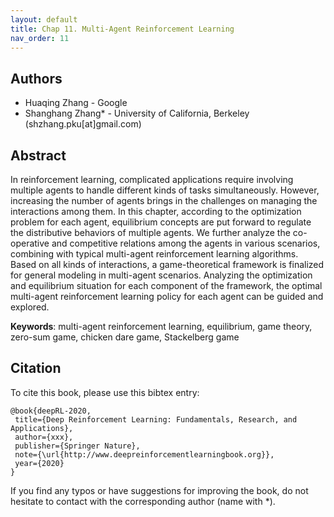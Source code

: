```yaml
---
layout: default
title: Chap 11. Multi-Agent Reinforcement Learning
nav_order: 11
---
```


## Authors

- Huaqing Zhang - Google
- Shanghang Zhang* - University of California, Berkeley (shzhang.pku[at]gmail.com)

## Abstract

In reinforcement learning, complicated applications require involving multiple agents to handle different kinds of tasks simultaneously. However, increasing the number of agents brings in the challenges on managing the interactions among them. In this chapter, according to the optimization problem for each agent, equilibrium concepts are put forward to regulate the distributive behaviors of multiple agents. We further analyze the co-operative and competitive relations among the agents in various scenarios, combining with typical multi-agent reinforcement learning algorithms. Based on all kinds of interactions, a game-theoretical framework is finalized for general modeling in multi-agent scenarios. Analyzing the optimization and equilibrium situation for each component of the framework, the optimal multi-agent reinforcement learning policy for each agent can be guided and explored.

**Keywords**: multi-agent reinforcement learning, equilibrium, game theory, zero-sum game, chicken dare game, Stackelberg game

## Citation

To cite this book, please use this bibtex entry:

```
@book{deepRL-2020,
 title={Deep Reinforcement Learning: Fundamentals, Research, and Applications},
 author={xxx},
 publisher={Springer Nature},
 note={\url{http://www.deepreinforcementlearningbook.org}},
 year={2020}
}
```



If you find any typos or have suggestions for improving the book, do not hesitate to contact with the corresponding author (name with *).